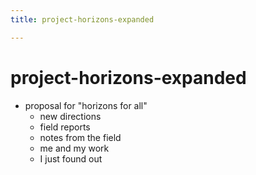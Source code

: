 ```yaml
---
title: project-horizons-expanded

---
```


# project-horizons-expanded


- proposal for "horizons for all"
    - new directions
    - field reports
    - notes from the field
    - me and my work
    - I just found out

